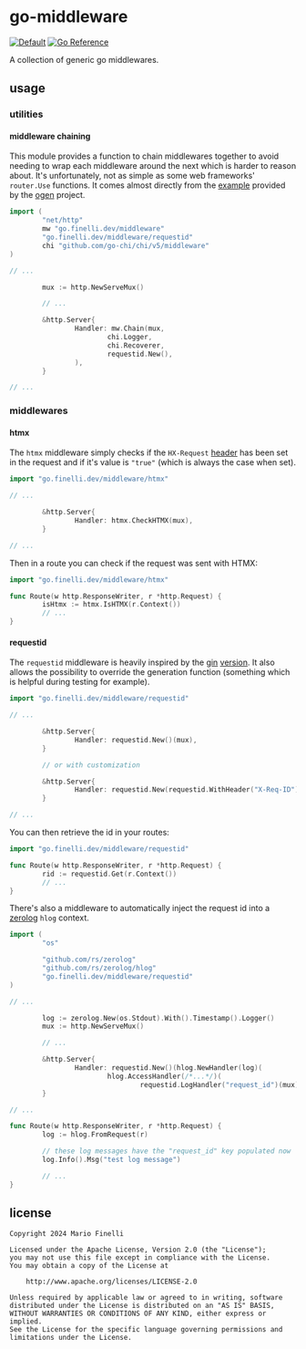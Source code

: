 # go-middleware

[![Default](https://github.com/mfinelli/go-middleware/actions/workflows/default.yml/badge.svg)](https://github.com/mfinelli/go-middleware/actions/workflows/default.yml)
[![Go Reference](https://pkg.go.dev/badge/go.finelli.dev/middleware.svg)](https://pkg.go.dev/go.finelli.dev/middleware)

A collection of generic go middlewares.

## usage

### utilities

#### middleware chaining

This module provides a function to chain middlewares together to avoid needing
to wrap each middleware around the next which is harder to reason about. It's
unfortunately, not as simple as some web frameworks' `router.Use` functions.
It comes almost directly from the
[example](https://github.com/ogen-go/example/blob/main/internal/httpmiddleware/httpmiddleware.go#L104)
provided by the [ogen](https://ogen.dev) project.

```go
import (
        "net/http"
        mw "go.finelli.dev/middleware"
        "go.finelli.dev/middleware/requestid"
        chi "github.com/go-chi/chi/v5/middleware"
)

// ...

        mux := http.NewServeMux()

        // ...

        &http.Server{
                Handler: mw.Chain(mux,
                        chi.Logger,
                        chi.Recoverer,
                        requestid.New(),
                ),
        }

// ...
```

### middlewares

#### htmx

The `htmx` middleware simply checks if the `HX-Request`
[header](https://htmx.org/docs/#request-headers) has been set in the request
and if it's value is `"true"` (which is always the case when set).

```go
import "go.finelli.dev/middleware/htmx"

// ...

        &http.Server{
                Handler: htmx.CheckHTMX(mux),
        }

// ...
```

Then in a route you can check if the request was sent with HTMX:

```go
import "go.finelli.dev/middleware/htmx"

func Route(w http.ResponseWriter, r *http.Request) {
        isHtmx := htmx.IsHTMX(r.Context())
        // ...
}
```

#### requestid

The `requestid` middleware is heavily inspired by the
[gin](https://gin-gonic.com)
[version](https://github.com/gin-contrib/requestid). It also allows the
possibility to override the generation function (something which is helpful
during testing for example).

```go
import "go.finelli.dev/middleware/requestid"

// ...

        &http.Server{
                Handler: requestid.New()(mux),
        }

        // or with customization

        &http.Server{
                Handler: requestid.New(requestid.WithHeader("X-Req-ID"))(mux),
        }

// ...
```

You can then retrieve the id in your routes:

```go
import "go.finelli.dev/middleware/requestid"

func Route(w http.ResponseWriter, r *http.Request) {
        rid := requestid.Get(r.Context())
        // ...
}
```

There's also a middleware to automatically inject the request id into a
[zerolog](https://github.com/rs/zerolog) `hlog` context.

```go
import (
        "os"

        "github.com/rs/zerolog"
        "github.com/rs/zerolog/hlog"
        "go.finelli.dev/middleware/requestid"
)

// ...

        log := zerolog.New(os.Stdout).With().Timestamp().Logger()
        mux := http.NewServeMux()

        // ...

        &http.Server{
                Handler: requestid.New()(hlog.NewHandler(log)(
                        hlog.AccessHandler(/*...*/)(
                                requestid.LogHandler("request_id")(mux)))),
        }

// ...

func Route(w http.ResponseWriter, r *http.Request) {
        log := hlog.FromRequest(r)

        // these log messages have the "request_id" key populated now
        log.Info().Msg("test log message")

        // ...
}
```

## license

```
Copyright 2024 Mario Finelli

Licensed under the Apache License, Version 2.0 (the "License");
you may not use this file except in compliance with the License.
You may obtain a copy of the License at

    http://www.apache.org/licenses/LICENSE-2.0

Unless required by applicable law or agreed to in writing, software
distributed under the License is distributed on an "AS IS" BASIS,
WITHOUT WARRANTIES OR CONDITIONS OF ANY KIND, either express or implied.
See the License for the specific language governing permissions and
limitations under the License.
```
